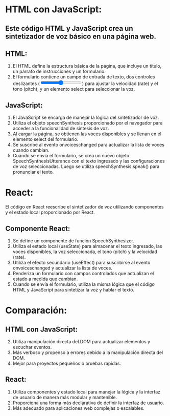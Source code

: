 # HTML con JavaScript:  
Este código HTML y JavaScript crea un sintetizador de voz básico en una página web.
---
## HTML:
1. El HTML define la estructura básica de la página, que incluye un título, un párrafo de instrucciones y un formulario.
2. El formulario contiene un campo de entrada de texto, dos controles deslizantes (<input type="range">) para ajustar la velocidad (rate) y el tono (pitch), y un elemento select para seleccionar la voz.
## JavaScript:
1. El JavaScript se encarga de manejar la lógica del sintetizador de voz.
2. Utiliza el objeto speechSynthesis proporcionado por el navegador para acceder a la funcionalidad de síntesis de voz.
3. Al cargar la página, se obtienen las voces disponibles y se llenan en el elemento select del formulario.
4. Se suscribe al evento onvoiceschanged para actualizar la lista de voces cuando cambian.
5. Cuando se envía el formulario, se crea un nuevo objeto SpeechSynthesisUtterance con el texto ingresado y las configuraciones de voz seleccionadas. Luego se utiliza speechSynthesis.speak() para pronunciar el texto.
# React:
El código en React reescribe el sintetizador de voz utilizando componentes y el estado local proporcionado por React.

## Componente React:
1. Se define un componente de función SpeechSynthesizer.
2. Utiliza el estado local (useState) para almacenar el texto ingresado, las voces disponibles, la voz seleccionada, el tono (pitch) y la velocidad (rate).
3. Utiliza el efecto secundario (useEffect) para suscribirse al evento onvoiceschanged y actualizar la lista de voces.
4. Renderiza un formulario con campos controlados que actualizan el estado a medida que cambian.
5. Cuando se envía el formulario, utiliza la misma lógica que el código HTML y JavaScript para sintetizar la voz y hablar el texto.
# Comparación:
## HTML con JavaScript:
2. Utiliza manipulación directa del DOM para actualizar elementos y escuchar eventos.
3. Más verboso y propenso a errores debido a la manipulación directa del DOM.
4. Mejor para proyectos pequeños o pruebas rápidas.
## React:
1. Utiliza componentes y estado local para manejar la lógica y la interfaz de usuario de manera más modular y mantenible.
2. Proporciona una forma más declarativa de definir la interfaz de usuario.
3. Más adecuado para aplicaciones web complejas o escalables.

